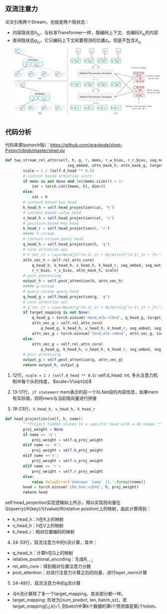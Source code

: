 ## 双流注意力
论文引用两个Stream，也就是两个隐状态：
+ 内容隐状态$h_{z_t}$，与标准Transformer一样，既编码上下文、也编码$X_{z_t}$的内容
+ 查询隐状态$g_{z_t}$，它只编码上下文和要预测的位置$z_t$，但是不包含$X_{z_t}$
![attention](2-stream-attention.png)

## 代码分析
代码来源(pytorch版)：https://github.com/graykode/xlnet-Pytorch/blob/master/xlnet.py
``` python
def two_stream_rel_attn(self, h, g, r, mems, r_w_bias, r_r_bias, seg_mat, r_s_bias,
                            seg_embed, attn_mask_h, attn_mask_g, target_mapping):
        scale = 1 / (self.d_head ** 0.5)
        # content based attention score
        if mems is not None and len(mems.size()) > 1:
            cat = torch.cat([mems, h], dim=0)
        else:
            cat = h
        # content-based key head
        k_head_h = self.head_projection(cat, 'k')
        # content-based value head
        v_head_h = self.head_projection(cat, 'v')
        # position-based key head
        k_head_r = self.head_projection(r, 'r')
        ##### h-stream
        # content-stream query head
        q_head_h = self.head_projection(h, 'q')
        # core attention ops
        # hˆ(m)_zt = LayerNorm(h^(m-1)_zt + RelAttn(h^(m-1)_zt + [h~^(m-1), hT(m-1)_z<=t]))
        attn_vec_h = self.rel_attn_core(
            q_head_h, k_head_h, v_head_h, k_head_r, seg_embed, seg_mat, r_w_bias,
            r_r_bias, r_s_bias, attn_mask_h, scale)
        # post processing
        output_h = self.post_attention(h, attn_vec_h)
        ##### g-stream
        # query-stream query head
        q_head_g = self.head_projection(g, 'q')
        # core attention ops
        # gˆ(m)_zt = LayerNorm(g^(m-1)_zt + RelAttn(g^(m-1)_zt + [h~^(m-1), hT(m-1)_z<=t]))
        if target_mapping is not None:
            q_head_g = torch.einsum('mbnd,mlb->lbnd', q_head_g, target_mapping)
            attn_vec_g = self.rel_attn_core(
                q_head_g, k_head_h, v_head_h, k_head_r, seg_embed, seg_mat, r_w_bias, r_r_bias, r_s_bias, attn_mask_g, scale)
            attn_vec_g = torch.einsum('lbnd,mlb->mbnd', attn_vec_g, target_mapping)
        else:
            attn_vec_g = self.rel_attn_core(
                q_head_g, k_head_h, v_head_h, k_head_r, seg_embed, seg_mat, r_w_bias, r_r_bias, r_s_bias, attn_mask_g, scale)
        # post processing
        output_g = self.post_attention(g, attn_vec_g)
        return output_h, output_g
```
1. 12行，```scale = 1 / (self.d_head ** 0.5)```
self.d_head: int, 多头注意力机制中每个头的纬度， $scale=1/\sqrt{d}$

2. 13-17行，```if statement```
mem表示的前一个XLNet段的内容信息，如果mem有实际值，则将mem与当前隐向量进行拼接

3. 18-23行，```k_head_h, v_head_h, k_head_r```
``` python
def head_projection(self, h, name):
        """Project hidden states to a specific head with a 4D-shape."""
        proj_weight = None
        if name == 'q':
            proj_weight = self.q_proj_weight
        elif name == 'k':
            proj_weight = self.k_proj_weight
        elif name =='v':
            proj_weight = self.v_proj_weight
        elif name == 'r':
            proj_weight = self.r_proj_weight
        else:
            raise ValueError('Unknown `name` {}.'.format(name))
        head = torch.einsum('ibh,hnd->ibnd', h, proj_weight)
        return head
```
self.head_projection实现逻辑如上所示，用以实现将向量在Q(querry)/K(key)/V(value)/R(relative position)上的映射，由此计算得到：
+ k_head_h：h在K上的映射
+ v_head_h：h在V上的映射
+ k_head_r：相对位置编码的映射

4. 24-33行，双流注意力中的h流计算，其中：
+ q_head_h：计算h在Q上的映射
+ relative_positional_encoding：生成$R_{i-j}$
+ rel_attn_core：得到相对位置注意力分数
+ post_attention：对进行注意力计算之后的向量，进行layer_norm计算

5. 34-48行，双流注意力中的g流计算
+ 与h流计算除了多一个target_mapping，其余部分都一样。
+ target_mapping: 形状为[num_predict, len, batch_sz]，若target_mapping[i,j,k]=1, 则batch中第k个数据的第i个预测值是第j个token。
